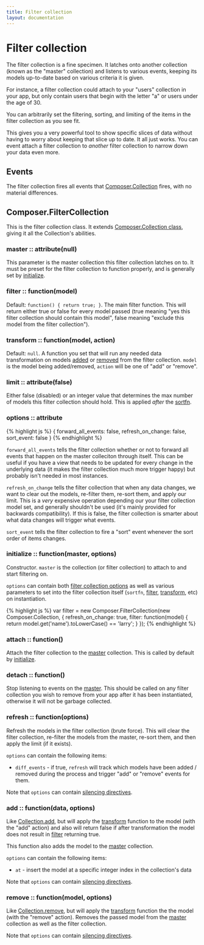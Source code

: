```yaml
---
title: Filter collection
layout: documentation
---
```


# Filter collection

The filter collection is a fine specimen. It latches onto another collection
(known as the "master" collection) and listens to various events, keeping its
models up-to-date based on various criteria it is given.

For instance, a filter collection could attach to your "users" collection in
your app, but only contain users that begin with the letter "a" or users under
the age of 30.

You can arbitrarily set the filtering, sorting, and limiting of the items in the
filter collection as you see fit.

This gives you a very powerful tool to show specific slices of data without
having to worry about keeping that slice up to date. It all just works. You can
event attach a filter collection to *another* filter collection to narrow down
your data even more.

## Events

The filter collection fires all events that [Composer.Collection](/composer.js/docs/collection#composer-collection)
fires, with no material differences.

## Composer.FilterCollection

This is the filter collection class. It extends [Composer.Collection class](/composer.js/docs/collection#composer-collection),
giving it all the Collection's abilities.

### master :: attribute(null)

This parameter is the master collection this filter collection
latches on to. It must be preset for the filter collection to function properly,
and is generally set by [initialize](#initialize).

### filter :: function(model)

Default: `function() { return true; }`. The main filter function. This will
return either true or false for every model passed (true meaning "yes this
filter collection should contain this model", false meaning "exclude this model
from the filter collection").

### transform :: function(model, action)

Default: `null`. A function you set that will run any needed data transformation
on models [added](#add) or [removed](#remove) from the filter collection.
`model` is the model being added/removed, `action` will be one of "add" or
"remove".

### limit :: attribute(false)

Either false (disabled) or an integer value that determines
the max number of models this filter collection should hold. This is applied
*after* the [sortfn](/composer.js/docs/collection#sortfn).

### options :: attribute

{% highlight js %}
{
    forward_all_events: false,
    refresh_on_change: false,
    sort_event: false
}
{% endhighlight %}

`forward_all_events` tells the filter collection whether or not to forward all
events that happen on the master colleciton through itself. This can be useful
if you have a view that needs to be updated for every change in the underlying
data (it makes the filter collection much more trigger happy) but probably isn't
needed in most instances.

`refresh_on_change` tells the filter collection that when any data changes, we
want to clear out the models, re-filter them, re-sort them, and apply our limit.
This is a *very* expensive operation depending our your filter collection model
set, and generally shouldn't be used (it's mainly provided for backwards
compatibility). If this is false, the filter collection is smarter about what
data changes will trigger what events.

`sort_event` tells the filter collection to fire a "sort" event whenever the
sort order of items changes.

### initialize :: function(master, options)

Constructor. `master` is the collection (or filter collection) to attach to and
start filtering on.

`options` can contain both [filter collection options](#options) as well as
various parameters to set into the filter collection itself (`sortfn`,
[filter](#filter), [transform](#transform), etc) on instantiation.

<div class="noeval">
{% highlight js %}
var filter = new Composer.FilterCollection(new Composer.Collection, {
    refresh_on_change: true,
    filter: function(model) { return model.get('name').toLowerCase() == 'larry'; }
});
{% endhighlight %}
</div>

### attach :: function()

Attach the filter collection to the [master](#master) collection. This is called
by default by [initialize](#initialize).

### detach :: function()

Stop listening to events on the [master](#master). This should be called on any
filter collection you wish to remove from your app after it has been
instantiated, otherwise it will not be garbage collected.

### refresh :: function(options)

Refresh the models in the filter collection (brute force). This will clear the
filter collection, re-filter the models from the master, re-sort them, and then
apply the limit (if it exists).

`options` can contain the following items:

- `diff_events` - if true, `refresh` will track which models have been added /
removed during the process and trigger "add" or "remove" events for them.

Note that `options` can contain [silencing directives](/composer.js/docs/event#silencing).

### add :: function(data, options)

Like [Collection.add](/composer.js/docs/collection#add-1), but will apply the
[transform](#transform) function to the model (with the "add" action) and also
will return false if after transformation the model does not result in
[filter](#filter) returning true.

This function also adds the model to the [master](#master) collection.

`options` can contain the following items:

- `at` - insert the model at a specific integer index in the collection's data

Note that `options` can contain [silencing directives](/composer.js/docs/event#silencing).

### remove :: function(model, options)

Like [Collection.remove](/composer.js/docs/collection#remove-1), but will apply
the [transform](#transform) function the the model (with the "remove" action).
Removes the passed model from the [master](#master) collection as well as the
filter collection.

Note that `options` can contain [silencing directives](/composer.js/docs/event#silencing).

